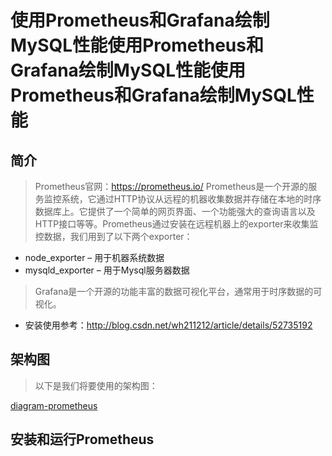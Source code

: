 # 使用Prometheus和Grafana绘制MySQL性能使用Prometheus和Grafana绘制MySQL性能使用Prometheus和Grafana绘制MySQL性能

## 简介
> Prometheus官网：https://prometheus.io/
> Prometheus是一个开源的服务监控系统，它通过HTTP协议从远程的机器收集数据并存储在本地的时序数据库上。它提供了一个简单的网页界面、一个功能强大的查询语言以及HTTP接口等等。Prometheus通过安装在远程机器上的exporter来收集监控数据，我们用到了以下两个exporter：

- node_exporter – 用于机器系统数据
- mysqld_exporter – 用于Mysql服务器数据

> Grafana是一个开源的功能丰富的数据可视化平台，通常用于时序数据的可视化。

- 安装使用参考：http://blog.csdn.net/wh211212/article/details/52735192

## 架构图

> 以下是我们将要使用的架构图：

[diagram-prometheus]()

## 安装和运行Prometheus
